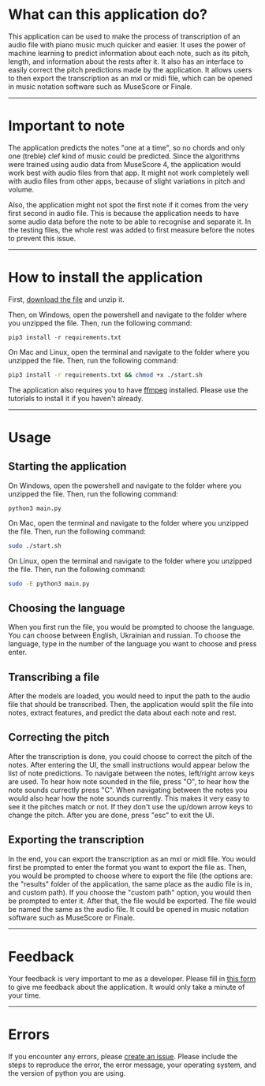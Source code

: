 # What can this application do?
This application can be used to make the process of transcription of an audio file with piano music much quicker and easier. It uses the power of machine learning to predict information about each note, such as its pitch, length, and information about the rests after it. It also has an interface to easily correct the pitch predictions made by the application. It allows users to then export the transcription as an mxl or midi file, which can be opened in music notation software such as MuseScore or Finale.

---

# Important to note
The application predicts the notes "one at a time", so no chords and only one (treble) clef kind of music could be predicted.
Since the algorithms were trained using audio data from MuseScore 4, the application would work best with audio files from that app. It might not work completely well with audio files from other apps, because of slight variations in pitch and volume.

Also, the application might not spot the first note if it comes from the very first second in audio file. This is because the application needs to have some audio data before the note to be able to recognise and separate it. In the testing files, the whole rest was added to first measure before the notes to prevent this issue.

---

# How to install the application
First, [download the file](https://raw.githubusercontent.com/Artem4852/piano-transcription-project/main/pianoTranscriptionProject.zip) and unzip it.

Then, on Windows, open the powershell and navigate to the folder where you unzipped the file. Then, run the following command:
```batch
pip3 install -r requirements.txt
```

On Mac and Linux, open the terminal and navigate to the folder where you unzipped the file. Then, run the following command:
```zsh
pip3 install -r requirements.txt && chmod +x ./start.sh
```

The application also requires you to have [ffmpeg](https://ffmpeg.org/download.html) installed. Please use the tutorials to install it if you haven't already.

---

# Usage

## Starting the application
On Windows, open the powershell and navigate to the folder where you unzipped the file. Then, run the following command:
```batch
python3 main.py
```

On Mac, open the terminal and navigate to the folder where you unzipped the file. Then, run the following command:
```zsh
sudo ./start.sh
```

On Linux, open the terminal and navigate to the folder where you unzipped the file. Then, run the following command:
```zsh
sudo -E python3 main.py
```

## Choosing the language
When you first run the file, you would be prompted to choose the language. You can choose between English, Ukrainian and russian. To choose the language, type in the number of the language you want to choose and press enter.

## Transcribing a file
After the models are loaded, you would need to input the path to the audio file that should be transcribed.
Then, the application would split the file into notes, extract features, and predict the data about each note and rest.

## Correcting the pitch
After the transcription is done, you could choose to correct the pitch of the notes. After entering the UI, the small instructions would appear below the list of note predictions. To navigate between the notes, left/right arrow keys are used. To hear how note sounded in the file, press "O", to hear how the note sounds currectly press "C". When navigating between the notes you would also hear how the note sounds currently. This makes it very easy to see it the pitches match or not. If they don't use the up/down arrow keys to change the pitch. After you are done, press "esc" to exit the UI.

## Exporting the transcription
In the end, you can export the transcription as an mxl or midi file. You would first be prompted to enter the format you want to export the file as. Then, you would be prompted to choose where to export the file (the options are: the "results" folder of the application, the same place as the audio file is in, and custom path). If you choose the "custom path" option, you would then be prompted to enter it. After that, the file would be exported. The file would be named the same as the audio file. It could be opened in music notation software such as MuseScore or Finale.

---

# Feedback
Your feedback is very important to me as a developer. Please fill in [this form](https://docs.google.com/forms/d/e/1FAIpQLSdifFvYqw8eC-sjTLm1EQ9tVVLVnZuZS1HtyZ4i62uIumkbdw/viewform) to give me feedback about the application. It would only take a minute of your time.

---

# Errors
If you encounter any errors, please [create an issue](https://github.com/Artem4852/piano-transcription-project/issues/new). Please include the steps to reproduce the error, the error message, your operating system, and the version of python you are using.